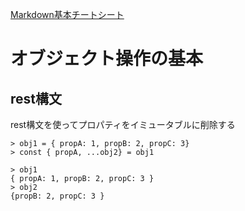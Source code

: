 [Markdown基本チートシート](https://gist.github.com/mignonstyle/083c9e1651d7734f84c99b8cf49d57fa#file-markdown-cheatsheet-md)

# オブジェクト操作の基本
## rest構文
rest構文を使ってプロパティをイミュータブルに削除する

```
> obj1 = { propA: 1, propB: 2, propC: 3}
> const { propA, ...obj2} = obj1

> obj1
{ propA: 1, propB: 2, propC: 3 }
> obj2
{propB: 2, propC: 3 }
```
